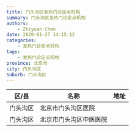 ```yaml
---
title: 门头沟区发热门诊定点机构
summary: 门头沟区发热门诊定点机构
authors: 
    - Zhiyuan Chen
date: 2020-01-27 14:15:12
categories: 
    - 发热门诊定点机构
tags: 
    - 发热门诊定点机构
province: 北京市
city: 门头沟区
suburb: 门头沟区
---
```


|  区/县  |  名称  |  地址  |
|------|-------|------|
|  门头沟区  |  北京市门头沟区医院  |    
|  门头沟区  |  北京市门头沟区中医医院  |    

